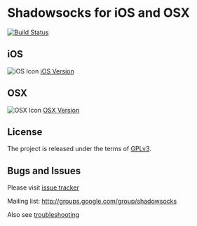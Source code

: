Shadowsocks for iOS and OSX
===========================
[![Build Status](https://travis-ci.org/shadowsocks/shadowsocks-iOS.png?branch=master)](https://travis-ci.org/shadowsocks/shadowsocks-iOS)


iOS
-----
![iOS Icon](https://raw.github.com/shadowsocks/shadowsocks-iOS/master/ios_128.png)
[iOS Version](https://github.com/shadowsocks/shadowsocks-iOS/wiki/Help)

OSX
-----
![OSX Icon](https://raw.github.com/shadowsocks/shadowsocks-iOS/master/osx_128.png)
[OSX Version](https://github.com/shadowsocks/shadowsocks-iOS/wiki/Shadowsocks-for-OSX-Help)

License
-------
The project is released under the terms of [GPLv3](https://raw.github.com/shadowsocks/shadowsocks-iOS/master/LICENSE).

Bugs and Issues
----------------

Please visit [issue tracker](https://github.com/shadowsocks/shadowsocks-iOS/issues?state=open)

Mailing list: http://groups.google.com/group/shadowsocks

Also see [troubleshooting](https://github.com/clowwindy/shadowsocks/wiki/Troubleshooting)
